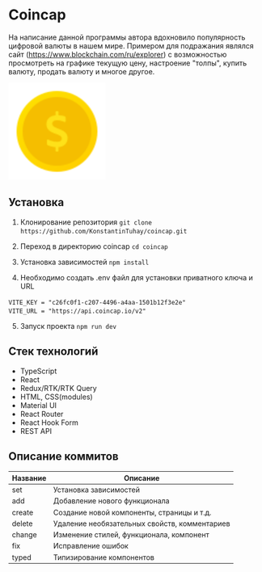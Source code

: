 # Coincap

На написание данной программы автора вдохновило популярность цифровой валюты в нашем мире. Примером для подражания являлся сайт (https://www.blockchain.com/ru/explorer) с возможностью просмотреть на графике текущую цену, настроение "толпы", купить валюту, продать валюту и многое другое.

![Logotype](./public/coin.svg)

## Установка

1. Клонирование репозитория
   `git clone https://github.com/KonstantinTuhay/coincap.git`

2. Переход в директорию coincap
   `cd coincap`

3. Установка зависимостей
   `npm install`

4. Необходимо создать .env файл для установки приватного ключа и URL

`VITE_KEY = "c26fc0f1-c207-4496-a4aa-1501b12f3e2e"`  
`VITE_URL = "https://api.coincap.io/v2"`

5. Запуск проекта
   `npm run dev`

## Стек технологий

- TypeScript
- React
- Redux/RTK/RTK Query
- HTML, CSS(modules)
- Material UI
- React Router
- React Hook Form
- REST API

## Описание коммитов

| Название | Описание                                      |
| -------- | --------------------------------------------- |
| set      | Установка зависимостей                        |
| add      | Добавление нового функционала                 |
| create   | Создание новой компоненты, страницы и т.д.    |
| delete   | Удаление необязательных свойств, комментариев |
| change   | Изменение стилей, функционала, компонент      |
| fix      | Исправление ошибок                            |
| typed    | Типизирование компонентов                     |
